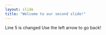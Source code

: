 ```yaml
---
layout: slide
title: "Welcome to our second slide!"
---
```

Line 5 is changed
Use the left arrow to go back!
